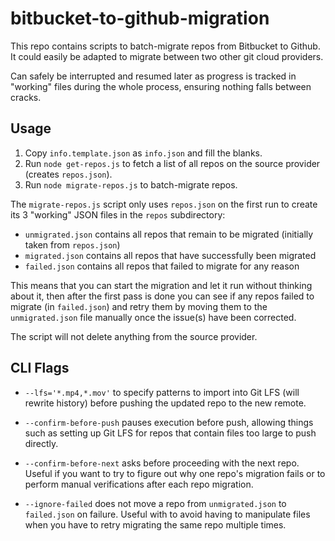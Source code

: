 # bitbucket-to-github-migration

This repo contains scripts to batch-migrate repos from Bitbucket to Github.
It could easily be adapted to migrate between two other git cloud providers.

Can safely be interrupted and resumed later as progress is tracked in "working"
files during the whole process, ensuring nothing falls between cracks.

## Usage

1. Copy `info.template.json` as `info.json` and fill the blanks.
2. Run `node get-repos.js` to fetch a list of all repos on the source provider (creates `repos.json`).
3. Run `node migrate-repos.js` to batch-migrate repos.

The `migrate-repos.js` script only uses `repos.json` on the first run to create its 3 "working"
JSON files in the `repos` subdirectory:

- `unmigrated.json` contains all repos that remain to be migrated (initially taken from `repos.json`)
- `migrated.json` contains all repos that have successfully been migrated
- `failed.json` contains all repos that failed to migrate for any reason

This means that you can start the migration and let it run without thinking about it,
then after the first pass is done you can see if any repos failed to migrate (in `failed.json`)
and retry them by moving them to the `unmigrated.json` file manually once the issue(s)
have been corrected.

The script will not delete anything from the source provider.

## CLI Flags

- `--lfs='*.mp4,*.mov'` to specify patterns to import into Git LFS (will rewrite history) before pushing
  the updated repo to the new remote.

- `--confirm-before-push` pauses execution before push, allowing things such as setting up Git LFS
  for repos that contain files too large to push directly.

- `--confirm-before-next` asks before proceeding with the next repo. Useful if you want to try to
  figure out why one repo's migration fails or to perform manual verifications after each repo migration.

- `--ignore-failed` does not move a repo from `unmigrated.json` to `failed.json` on failure. Useful with
  to avoid having to manipulate files when you have to retry migrating the same repo multiple times.
